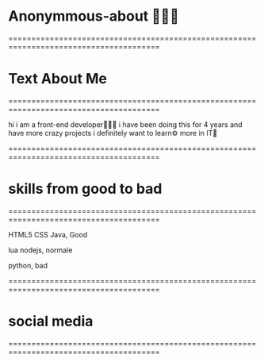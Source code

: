 # Anonymmous-about 👨🏼‍💻

=======================================================================================
# Text About Me
=======================================================================================

hi i am a front-end developer👨🏼‍🎓 i have been doing this for 4 years and have more crazy projects i definitely want to learn⚙️ more in IT📱

=======================================================================================
# skills from good to bad
=======================================================================================

HTML5 CSS Java, Good

lua nodejs, normale

python, bad

=======================================================================================
# social media
=======================================================================================
